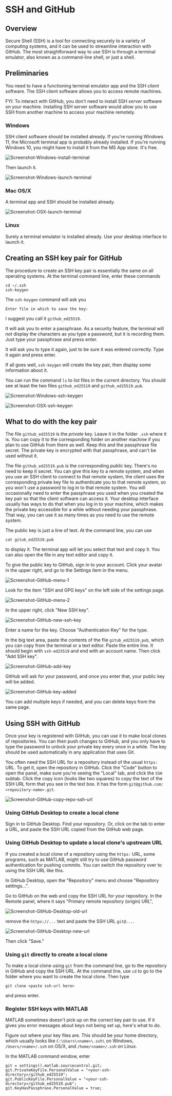 # SSH and GitHub

## Overview

Secure Shell (SSH) is a tool for connecting securely to a variety of computing systems, and it can be used to streamline interaction with GitHub.
The most straightforward way to use SSH is through a terminal emulator, also known as a command-line shell, or just a shell.

## Preliminaries

You need to have a functioning terminal emulator app and the SSH *client* software.
The SSH client software allows you to access remote machines.

FYI:
To interact with GitHub, you don't need to install SSH *server* software on your machine.
Installing SSH server software would allow you to use SSH from another machine to access your machine remotely.

### Windows

SSH client software should be installed already.
If you're running Windows 11, the Microsoft terminal app is probably already installed.
If you're running Windows 10, you might have to install it from the MS App store.
It's free.

![Screenshot-Windows-install-terminal](Screenshot-Windows-install-terminal.png "Screenshot of Microsoft terminal in the app store")

Then launch it.

![Screenshot-Windows-launch-terminal](Screenshot-Windows-launch-terminal.png "Screenshot of launching Microsoft terminal")

### Mac OS/X

A terminal app and SSH should be installed already.

![Screenshot-OSX-launch-terminal](Screenshot-OSX-launch-terminal.png "Screenshot of launching the Mac OS/X terminal")

### Linux

Surely a terminal emulator is installed already.
Use your desktop interface to launch it.

## Creating an SSH key pair for GitHub

The procedure to create an SSH key pair is essentially the same on all operating systems.
At the terminal command line, enter these commands

```
cd ~/.ssh
ssh-keygen
```

The `ssh-keygen` command will ask you

```
Enter file in which to save the key:
```

I suggest you call it `github_ed25519`.

It will ask you to enter a passphrase.
As a security feature, the terminal will *not* display the characters as you type a password, but it is recording them.
Just type your passphrase and press enter.

It will ask you to type it again, just to be sure it was entered correctly.
Type it again and press enter.

If all goes well, `ssh-keygen` will create the key pair,
then display some information about it.

You can run the command `ls` to list files in the current directory.
You should see at least the two files `github_ed25519` and `github_ed25519.pub`.

![Screenshot-Windows-ssh-keygen](Screenshot-Windows-ssh-keygen.png "Screenshot of ssh-keygen on Windows")

![Screenshot-OSX-ssh-keygen](Screenshot-OSX-ssh-keygen.png "Screenshot of ssh-keygen on OSX")

## What to do with the key pair

The file `github_ed25519` is the *private* key.
Leave it in the folder `.ssh` where it is.
You can copy it to the corresponding folder on another machine if you plan to use GitHub from there as well.
Keep this and the passphrase file secret.
The private key is encrypted with that passphrase, and can't be used without it.

The file `github_ed25519.pub` is the corresponding *public* key.
There's no need to keep it secret.
You can give this key to a remote system, and when you use an SSH client to connect to that remote system, the client uses the corresponding private key file to authenticate you to that remote system, so you won't use a password to log in to that remote system.
You will occasionally need to enter the passphrase you used when you created the key pair so that the client software can access it.
Your desktop interface usually has ways to do that when you log in to your machine, which makes the private key accessible for a while without needing your passphrase.
That way, you can use it as many times as you need to use the remote system.

The public key is just a line of text.
At the command line, you can use

```
cat gitub_ed25519.pub
```

to display it.
The terminal app will let you select that text and copy it.
You can also open the file in any text editor and copy it.

To give the public key to GitHub, sign in to your account.
Click your avatar in the upper right, and go to the Settings item in the menu.

![Screenshot-GitHub-menu-1](Screenshot-GitHub-menu-1.png "Screenshot of GitHub menu")

Look for the item "SSH and GPG keys" on the left side of the settings page.

![Screenshot-GitHub-menu-2](Screenshot-GitHub-menu-2.png "Screenshot of GitHub menu")

In the upper right, click "New SSH key".

![Screenshot-GitHub-new-ssh-key](Screenshot-GitHub-new-ssh-key.png "Screenshot of GitHub SSH key list")

Enter a name for the key.
Choose "Authentication Key" for the type.

In the big text area, paste the contents of the file `gitub_ed25519.pub`, which you can copy from the terminal or a text editor.
Paste the entire line.
It should begin with `ssh-ed25519` and end with an account name.
Then click "Add SSH key".

![Screenshot-GitHub-add-key](Screenshot-GitHub-add-key.png "Screenshot of adding the key in GitHub")

GitHub will ask for your password, and once you enter that, your public key will be added.

![Screenshot-GitHub-key-added](Screenshot-GitHub-key-added.png "Screenshot of adding the key in GitHub")

You can add multiple keys if needed, and you can delete keys from the same page.

## Using SSH with GitHub

Once your key is registered with GitHub, you can use it to make local clones of repositories.
You can then push changes to GitHub, and you only have to type the password to unlock your private key every once in a while.
The key should be used automatically in any application that uses Git.

You often need the SSH URL for a repository instead of the usual `https:` URL.
To get it, open the repository in GitHub.
Click the "Code" button to open the panel, make sure you're seeing the "Local" tab, and click the `SSH` subtab.
Click the copy icon (looks like two squares) to copy the text of the SSH URL form that you see in the text box.
It has the form `git@github.com:<repository-name>.git`.

![Screenshot-GitHub-copy-repo-ssh-url](Screenshot-GitHub-copy-repo-ssh-url.png "Screenshot of how to copy the SSH URL")

### Using GitHub Desktop to create a local clone

Sign in to GitHub Desktop.
Find your repository.
Or, click on the tab to enter a URL, and paste the SSH URL copied from the GitHub web page.

### Using GitHub Desktop to update a local clone's upstream URL

If you created a local clone of a repository using the `https:` URL, some programs, such as MATLAB, might still try to use GitHub password authentication for pushing commits.
You can switch the repository over to using the SSH URL like this.

In GitHub Desktop, open the "Repository" menu and choose "Repository settings...".

Go to GitHub on the web and copy the SSH URL for your repository.
In the Remote panel, where it says "Primary remote repository (origin) URL",

![Screenshot-GitHub-Desktop-old-url](Screenshot-GitHub-Desktop-old-url.png "Screenshot of repository settings with the old URL")

remove the `https://...` text and paste the SSH URL `git@...`.

![Screenshot-GitHub-Desktop-new-url](Screenshot-GitHub-Desktop-new-url.png "Screenshot of repository settings with the new URL")

Then click "Save."


### Using `git` directly to create a local clone

To make a local clone using `git` from the command line, go to the repository in GitHub and copy the SSH URL.
At the command line, use `cd` to go to the folder where you want to create the local clone.
Then type

```
git clone <paste ssh-url here>
```

and press enter.

### Register SSH keys with MATLAB

MATLAB sometimes doesn't pick up on the correct key pair to use.
If it gives you error messages about keys not being set up, here's what to do.

Figure out where your key files are.
This should be your home directory, which usually looks like
`C:\Users\<name>\.ssh\` on Windows,
`/Users/<name>/.ssh` on OS/X,
and
`/home/<name>/.ssh` on Linux.

In the MATLAB command window, enter

```
git = settings().matlab.sourcecontrol.git;
git.PrivateKeyFile.PersonalValue = "<your-ssh-directory>/github_ed25519";
git.PublicKeyFile.PersonalValue = "<your-ssh-directory>/github_ed25519.pub";
git.KeyHasPassphrase.PersonalValue = true;
```
